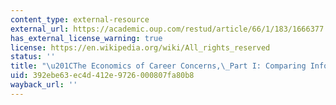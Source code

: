 ```yaml
---
content_type: external-resource
external_url: https://academic.oup.com/restud/article/66/1/183/1666377
has_external_license_warning: true
license: https://en.wikipedia.org/wiki/All_rights_reserved
status: ''
title: "\u201CThe Economics of Career Concerns,\_Part I: Comparing Information Structures.\u201D"
uid: 392ebe63-ec4d-412e-9726-000807fa80b8
wayback_url: ''
---
```

